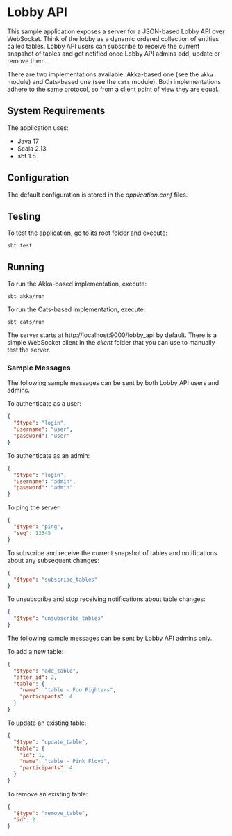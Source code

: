 # Lobby API

This sample application exposes a server for a JSON-based Lobby API over WebSocket. Think of the lobby as a dynamic ordered collection of entities called tables. Lobby API users can subscribe to receive the current snapshot of tables and get notified once Lobby API admins add, update or remove them.

There are two implementations available: Akka-based one (see the `akka` module) and Cats-based one (see the `cats` module). Both implementations adhere to the same protocol, so from a client point of view they are equal.

## System Requirements

The application uses:

* Java 17
* Scala 2.13
* sbt 1.5

## Configuration

The default configuration is stored in the *application.conf* files.

## Testing

To test the application, go to its root folder and execute:

    sbt test

## Running

To run the Akka-based implementation, execute:

    sbt akka/run

To run the Cats-based implementation, execute:

    sbt cats/run

The server starts at http://localhost:9000/lobby_api by default. There is a simple WebSocket client in the *client* folder that you can use to manually test the server.

### Sample Messages

The following sample messages can be sent by both Lobby API users and admins.

To authenticate as a user:

```json
{
  "$type": "login",
  "username": "user",
  "password": "user"
}
```

To authenticate as an admin:

```json
{
  "$type": "login",
  "username": "admin",
  "password": "admin"
}
```

To ping the server:

```json
{
  "$type": "ping",
  "seq": 12345
}
```

To subscribe and receive the current snapshot of tables and notifications about any subsequent changes:

```json
{
  "$type": "subscribe_tables"
}
```

To unsubscribe and stop receiving notifications about table changes:

```json
{
  "$type": "unsubscribe_tables"
}
```

The following sample messages can be sent by Lobby API admins only.

To add a new table:

```json
{
  "$type": "add_table",
  "after_id": 2,
  "table": {
    "name": "table - Foo Fighters",
    "participants": 4
  }
}
```

To update an existing table:

```json
{
  "$type": "update_table",
  "table": {
    "id": 1,
    "name": "table - Pink Floyd",
    "participants": 4
  }
}
```

To remove an existing table:

```json
{
  "$type": "remove_table",
  "id": 2
}
```
